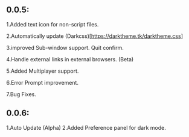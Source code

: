 ## 0.0.5:

1.Added text icon for non-script files.

2.Automatically update (Darkcss)[https://darktheme.tk/darktheme.css]

3.improved Sub-window support. Quit confirm.

4.Handle external links in external browsers. (Beta)

5.Added Multiplayer support.

6.Error Prompt improvement.

7.Bug Fixes.

## 0.0.6:
1.Auto Update (Alpha)
2.Added Preference panel for dark mode.